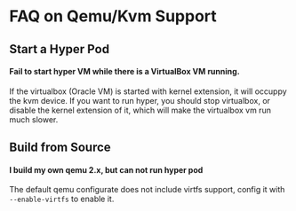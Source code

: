 # FAQ on Qemu/Kvm Support

## Start a Hyper Pod

#### Fail to start hyper VM while there is a VirtualBox VM running.

If the virtualbox (Oracle VM) is started with kernel extension, it will occuppy the kvm device. If you want to run hyper, you should stop virtualbox, or disable the kernel extension of it, which will make the virtualbox vm run much slower.

## Build from Source

#### I build my own qemu 2.x, but can not run hyper pod

The default qemu configurate does not include virtfs support, config it with `--enable-virtfs` to enable it.
